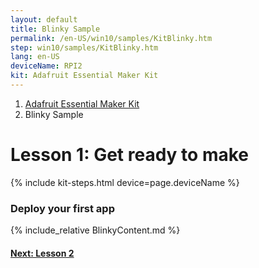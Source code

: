 ```yaml
---
layout: default
title: Blinky Sample
permalink: /en-US/win10/samples/KitBlinky.htm
step: win10/samples/KitBlinky.htm
lang: en-US
deviceName: RPI2
kit: Adafruit Essential Maker Kit
---
```

<ol class="breadcrumb">
  <li><a href="{{site.baseurl}}/{{page.lang}}/AdafruitMakerKit.htm">Adafruit Essential Maker Kit</a></li>
  <li class="active">Blinky Sample</li>
</ol>

<h1 class="maker-kit">Lesson 1: Get ready to make</h1>
{% include kit-steps.html device=page.deviceName %}
<h3 class="maker-kit">Deploy your first app</h3>

{% include_relative BlinkyContent.md %}


<h4 class="maker-kit"><a href="{{site.baseurl}}/{{page.lang}}/win10/KitSetupPCRPI.htm">Next: Lesson 2</a></h4>
